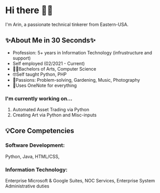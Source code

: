 # Hi there 🙋‍♂️

I'm Arin, a passionate technical tinkerer from Eastern-USA.  

## ✨About Me in 30 Seconds✨
  - Profession: 5+ years in Information Technology (infrustructure and support) 
  - Self employed (02/2021 - Current)
  - 👨‍🎓Bachelors of Arts, Computer Science
  - 🤓Self taught Python, PHP
  - 💌Passions: Problem-solving, Gardening, Music, Photography 
  - 📓Uses OneNote for everything

### I'm currently working on... 
  1) Automated Asset Trading via Python
  2) Creating Art via Python and Misc-inputs
  
## 💡Core Competencies
### Software Development:
  Python, Java, HTML/CSS, 
### Information Technology:
  Enterprise Microsoft & Google Suites, NOC Services, Enterprise System Administrative duties

<!--
**arinnt/arinnt** is a ✨ _special_ ✨ repository because its `README.md` (this file) appears on your GitHub profile.


Here are some ideas to get you started:

- 🔭 I’m currently working on ...
- 🌱 I’m currently learning ...
- 👯 I’m looking to collaborate on ...
- 🤔 I’m looking for help with ...
- 💬 Ask me about ...
- 📫 How to reach me: ...
- 😄 Pronouns: ...
- ⚡ Fun fact: ...
-->
